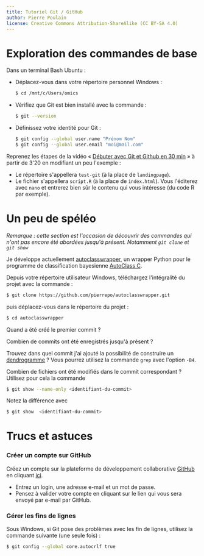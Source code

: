 ```yaml
---
title: Tutoriel Git / GitHub
author: Pierre Poulain
license: Creative Commons Attribution-ShareAlike (CC BY-SA 4.0)
---
```


# Exploration des commandes de base

Dans un terminal Bash Ubuntu :

- Déplacez-vous dans votre répertoire personnel Windows :
    ```bash
    $ cd /mnt/c/Users/omics
    ```
- Vérifiez que Git est bien installé avec la commande :
    ```bash
    $ git --version
    ```
- Définissez votre identité pour Git :
    ```bash
    $ git config --global user.name "Prénom Nom"
    $ git config --global user.email "moi@mail.com"
    ```

Reprenez les étapes de la vidéo « [Débuter avec Git et Github en 30 min](https://www.youtube.com/watch?v=hPfgekYUKgk) » à partir de 3'20 en modifiant un peu l'exemple :
- Le répertoire s'appellera `test-git` (à la place de `landingpage`).
- Le fichier s'appellera `script.R` (à la place de `index.html`). Vous l'éditerez avec `nano` et entrerez bien sûr le contenu qui vous intéresse (du code R par exemple).


# Un peu de spéléo

*Remarque : cette section est l'occasion de découvrir des commandes qui n'ont pas encore été abordées jusqu'à présent. Notamment `git clone` et `git show`*

Je développe actuellement [autoclasswrapper](https://github.com/pierrepo/autoclasswrapper), un wrapper Python pour le programme de classification bayesienne  [AutoClass C](https://ti.arc.nasa.gov/tech/rse/synthesis-projects-applications/autoclass/autoclass-c/).

Depuis votre répertoire utilisateur Windows, téléchargez l'intégralité du projet avec la commande :
```bash
$ git clone https://github.com/pierrepo/autoclasswrapper.git
```

puis déplacez-vous dans le répertoire du projet :
```bash
$ cd autoclasswrapper
```

Quand a été créé le premier commit ?

Combien de commits ont été enregistrés jusqu'à présent ?

Trouvez dans quel commit j'ai ajouté la possibilité de construire un [dendrogramme](https://en.wikipedia.org/wiki/Dendrogram) ? Vous pourrez utilisez la commande `grep` avec l'option `-B4`.


Combien de fichiers ont été modifiés dans le commit correspondant ? Utilisez pour cela la commande

```bash
$ git show --name-only <identifiant-du-commit>
```

Notez la différence avec
```bash
$ git show  <identifiant-du-commit>
```

# Trucs et astuces
 
### Créer un compte sur GitHub

Créez un compte sur la plateforme de développement collaborative [GitHub](https://github.com/) en cliquant [ici](https://github.com/join).

- Entrez un login, une adresse e-mail et un mot de passe.
- Pensez à valider votre compte en cliquant sur le lien qui vous sera envoyé par e-mail par GitHub.

###  Gérer les fins de lignes

Sous Windows, si Git pose des problèmes avec les fin de lignes, utilisez la commande suivante (une seule fois) :
```bash
$ git config --global core.autocrlf true
```